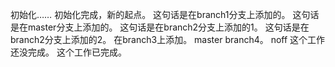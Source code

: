 初始化……
初始化完成，新的起点。
这句话是在branch1分支上添加的。
这句话是在master分支上添加的。
这句话是在branch2分支上添加的1。
这句话是在branch2分支上添加的2。
在branch3上添加。
master
branch4。
noff
这个工作还没完成。
这个工作已完成。
